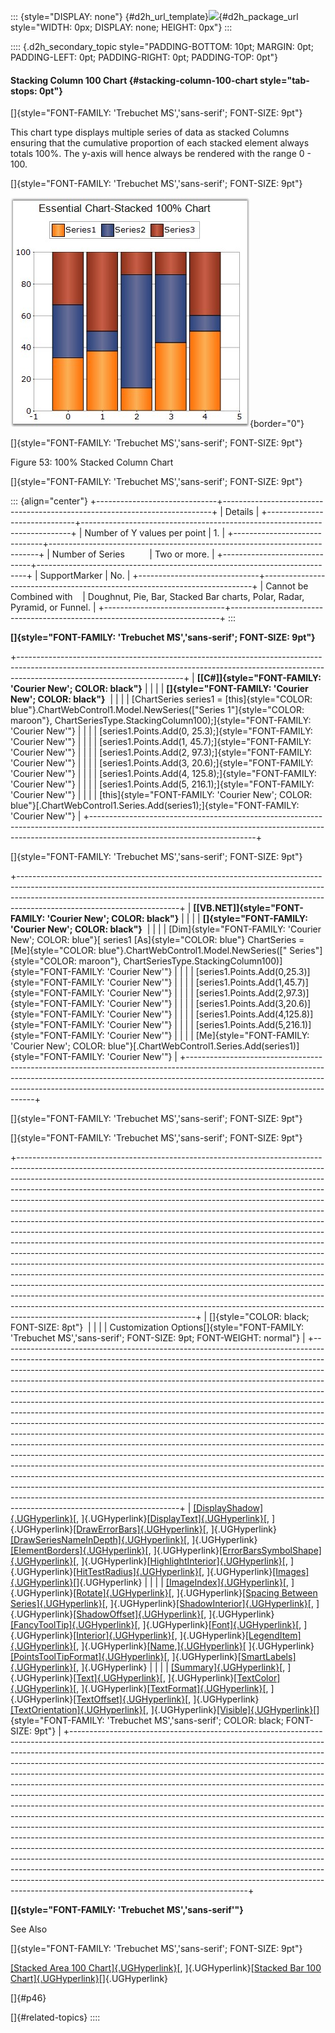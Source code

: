 ::: {style="DISPLAY: none"}
[](ms-xhelp:///?Id=d2h_url_template){#d2h_url_template}![](!package_url!){#d2h_package_url style="WIDTH: 0px; DISPLAY: none; HEIGHT: 0px"}
:::

:::: {.d2h_secondary_topic style="PADDING-BOTTOM: 10pt; MARGIN: 0pt; PADDING-LEFT: 0pt; PADDING-RIGHT: 0pt; PADDING-TOP: 0pt"}
#### Stacking Column 100 Chart {#stacking-column-100-chart style="tab-stops: 0pt"}

[]{style="FONT-FAMILY: 'Trebuchet MS','sans-serif'; FONT-SIZE: 9pt"} 

This chart type displays multiple series of data as stacked Columns ensuring that the cumulative proportion of each stacked element always totals 100%. The y-axis will hence always be rendered with the range 0 - 100.

[]{style="FONT-FAMILY: 'Trebuchet MS','sans-serif'; FONT-SIZE: 9pt"} 

![](ImagesExt/image64_58.jpg){border="0"}

[]{style="FONT-FAMILY: 'Trebuchet MS','sans-serif'; FONT-SIZE: 9pt"} 

Figure 53: 100% Stacked Column Chart

[]{style="FONT-FAMILY: 'Trebuchet MS','sans-serif'; FONT-SIZE: 9pt"} 

::: {align="center"}
+------------------------------+---------------------------------------------------------------------------+
| Details                                                                                                  |
+------------------------------+---------------------------------------------------------------------------+
| Number of Y values per point | 1\.                                                                       |
+------------------------------+---------------------------------------------------------------------------+
| Number of Series             | Two or more.                                                              |
+------------------------------+---------------------------------------------------------------------------+
| SupportMarker                | No.                                                                       |
+------------------------------+---------------------------------------------------------------------------+
| Cannot be Combined with      | Doughnut, Pie, Bar, Stacked Bar charts, Polar, Radar, Pyramid, or Funnel. |
+------------------------------+---------------------------------------------------------------------------+
:::

**[]{style="FONT-FAMILY: 'Trebuchet MS','sans-serif'; FONT-SIZE: 9pt"}** 

+-----------------------------------------------------------------------------------------------------------------------------------------------------------------------------------------------------+
| **[\[C#\]]{style="FONT-FAMILY: 'Courier New'; COLOR: black"}**                                                                                                                                      |
|                                                                                                                                                                                                     |
| **[]{style="FONT-FAMILY: 'Courier New'; COLOR: black"}**                                                                                                                                            |
|                                                                                                                                                                                                     |
| [ChartSeries series1 = [this]{style="COLOR: blue"}.ChartWebControl1.Model.NewSeries([\"Series 1\"]{style="COLOR: maroon"}, ChartSeriesType.StackingColumn100);]{style="FONT-FAMILY: 'Courier New'"} |
|                                                                                                                                                                                                     |
| [series1.Points.Add(0, 25.3);]{style="FONT-FAMILY: 'Courier New'"}                                                                                                                                  |
|                                                                                                                                                                                                     |
| [series1.Points.Add(1, 45.7);]{style="FONT-FAMILY: 'Courier New'"}                                                                                                                                  |
|                                                                                                                                                                                                     |
| [series1.Points.Add(2, 97.3);]{style="FONT-FAMILY: 'Courier New'"}                                                                                                                                  |
|                                                                                                                                                                                                     |
| [series1.Points.Add(3, 20.6);]{style="FONT-FAMILY: 'Courier New'"}                                                                                                                                  |
|                                                                                                                                                                                                     |
| [series1.Points.Add(4, 125.8);]{style="FONT-FAMILY: 'Courier New'"}                                                                                                                                 |
|                                                                                                                                                                                                     |
| [series1.Points.Add(5, 216.1);]{style="FONT-FAMILY: 'Courier New'"}                                                                                                                                 |
|                                                                                                                                                                                                     |
| [this]{style="FONT-FAMILY: 'Courier New'; COLOR: blue"}[.ChartWebControl1.Series.Add(series1);]{style="FONT-FAMILY: 'Courier New'"}                                                                 |
+-----------------------------------------------------------------------------------------------------------------------------------------------------------------------------------------------------+

[]{style="FONT-FAMILY: 'Trebuchet MS','sans-serif'; FONT-SIZE: 9pt"} 

+----------------------------------------------------------------------------------------------------------------------------------------------------------------------------------------------------------------------------------------------------------------------------------+
| **[\[VB.NET\]]{style="FONT-FAMILY: 'Courier New'; COLOR: black"}**                                                                                                                                                                                                               |
|                                                                                                                                                                                                                                                                                  |
| **[]{style="FONT-FAMILY: 'Courier New'; COLOR: black"}**                                                                                                                                                                                                                         |
|                                                                                                                                                                                                                                                                                  |
| [Dim]{style="FONT-FAMILY: 'Courier New'; COLOR: blue"}[ series1 [As]{style="COLOR: blue"} ChartSeries = [Me]{style="COLOR: blue"}.ChartWebControl1.Model.NewSeries([\" Series\"]{style="COLOR: maroon"}, ChartSeriesType.StackingColumn100)]{style="FONT-FAMILY: 'Courier New'"} |
|                                                                                                                                                                                                                                                                                  |
| [series1.Points.Add(0,25.3)]{style="FONT-FAMILY: 'Courier New'"}                                                                                                                                                                                                                 |
|                                                                                                                                                                                                                                                                                  |
| [series1.Points.Add(1,45.7)]{style="FONT-FAMILY: 'Courier New'"}                                                                                                                                                                                                                 |
|                                                                                                                                                                                                                                                                                  |
| [series1.Points.Add(2,97.3)]{style="FONT-FAMILY: 'Courier New'"}                                                                                                                                                                                                                 |
|                                                                                                                                                                                                                                                                                  |
| [series1.Points.Add(3,20.6)]{style="FONT-FAMILY: 'Courier New'"}                                                                                                                                                                                                                 |
|                                                                                                                                                                                                                                                                                  |
| [series1.Points.Add(4,125.8)]{style="FONT-FAMILY: 'Courier New'"}                                                                                                                                                                                                                |
|                                                                                                                                                                                                                                                                                  |
| [series1.Points.Add(5,216.1)]{style="FONT-FAMILY: 'Courier New'"}                                                                                                                                                                                                                |
|                                                                                                                                                                                                                                                                                  |
| [Me]{style="FONT-FAMILY: 'Courier New'; COLOR: blue"}[.ChartWebControl1.Series.Add(series1)]{style="FONT-FAMILY: 'Courier New'"}                                                                                                                                                 |
+----------------------------------------------------------------------------------------------------------------------------------------------------------------------------------------------------------------------------------------------------------------------------------+

[]{style="FONT-FAMILY: 'Trebuchet MS','sans-serif'; FONT-SIZE: 9pt"} 

[]{style="FONT-FAMILY: 'Trebuchet MS','sans-serif'; FONT-SIZE: 9pt"} 

+--------------------------------------------------------------------------------------------------------------------------------------------------------------------------------------------------------------------------------------------------------------------------------------------------------------------------------------------------------------------------------------------------------------------------------------------------------------------------------------------------------------------------------------------------------------------------------------------------------------------------------------------------------------------------------------------------------------------------------------------------------------------------------------------------------------------------------------------------------------------------------------------------------------------------------------------------------------------------------------------------------------------------------------------------------------------------------------------------------------------------------------------------------------------------------------------------------------------------------------------------------------+
| []{style="COLOR: black; FONT-SIZE: 8pt"}                                                                                                                                                                                                                                                                                                                                                                                                                                                                                                                                                                                                                                                                                                                                                                                                                                                                                                                                                                                                                                                                                                                                                                                                                     |
|                                                                                                                                                                                                                                                                                                                                                                                                                                                                                                                                                                                                                                                                                                                                                                                                                                                                                                                                                                                                                                                                                                                                                                                                                                                              |
| Customization Options[]{style="FONT-FAMILY: 'Trebuchet MS','sans-serif'; FONT-SIZE: 9pt; FONT-WEIGHT: normal"}                                                                                                                                                                                                                                                                                                                                                                                                                                                                                                                                                                                                                                                                                                                                                                                                                                                                                                                                                                                                                                                                                                                                               |
+--------------------------------------------------------------------------------------------------------------------------------------------------------------------------------------------------------------------------------------------------------------------------------------------------------------------------------------------------------------------------------------------------------------------------------------------------------------------------------------------------------------------------------------------------------------------------------------------------------------------------------------------------------------------------------------------------------------------------------------------------------------------------------------------------------------------------------------------------------------------------------------------------------------------------------------------------------------------------------------------------------------------------------------------------------------------------------------------------------------------------------------------------------------------------------------------------------------------------------------------------------------+
| [[DisplayShadow]{.UGHyperlink}](ms-xhelp:///?Id=9aef2288-a7bd-411a-9903-d0811bd5734f)[, ]{.UGHyperlink}[[DisplayText]{.UGHyperlink}](ms-xhelp:///?Id=9aef2288-a7bd-411a-9903-d0811bd5734f)[, ]{.UGHyperlink}[[DrawErrorBars]{.UGHyperlink}](ms-xhelp:///?Id=6c27cdc9-6d80-4995-942d-289f28ec1103)[, ]{.UGHyperlink}[[DrawSeriesNameInDepth]{.UGHyperlink}](ms-xhelp:///?Id=1000a39e-f65f-452d-bdfa-7b56cf58e1da)[, ]{.UGHyperlink}[[ElementBorders]{.UGHyperlink}](ms-xhelp:///?Id=6c27cdc9-6d80-4995-942d-289f28ec1103)[, ]{.UGHyperlink}[[ErrorBarsSymbolShape]{.UGHyperlink}](ms-xhelp:///?Id=6dd3f53c-a5e1-4819-840d-92a75709163c)[, ]{.UGHyperlink}[[HighlightInterior]{.UGHyperlink}](ms-xhelp:///?Id=546c2e1c-f6e5-4412-afe8-0b7e2bb36c4a)[, ]{.UGHyperlink}[[HitTestRadius]{.UGHyperlink}](ms-xhelp:///?Id=cfa01c43-25af-48d9-9013-a11e6e80a72e)[, ]{.UGHyperlink}[[Images]{.UGHyperlink}](ms-xhelp:///?Id=9c97fcae-cf4f-4d48-a121-7bfe8dc9e2e1)[]{.UGHyperlink}                                                                                                                                                                                                                                                                                     |
|                                                                                                                                                                                                                                                                                                                                                                                                                                                                                                                                                                                                                                                                                                                                                                                                                                                                                                                                                                                                                                                                                                                                                                                                                                                              |
| [[ImageIndex]{.UGHyperlink}](ms-xhelp:///?Id=879c70d5-f43e-4fde-b711-73ca9bb6606c)[, ]{.UGHyperlink}[[Rotate]{.UGHyperlink}](ms-xhelp:///?Id=390425ba-daa6-4235-a752-b25e9c2018e8)[, ]{.UGHyperlink}[[Spacing Between Series]{.UGHyperlink}](ms-xhelp:///?Id=cfa01c43-25af-48d9-9013-a11e6e80a72e)[, ]{.UGHyperlink}[[ShadowInterior]{.UGHyperlink}](ms-xhelp:///?Id=9c97fcae-cf4f-4d48-a121-7bfe8dc9e2e1)[, ]{.UGHyperlink}[[ShadowOffset]{.UGHyperlink}](ms-xhelp:///?Id=879c70d5-f43e-4fde-b711-73ca9bb6606c)[, ]{.UGHyperlink}[[FancyToolTip]{.UGHyperlink}](ms-xhelp:///?Id=546c2e1c-f6e5-4412-afe8-0b7e2bb36c4a)[, ]{.UGHyperlink}[[Font]{.UGHyperlink}](ms-xhelp:///?Id=9c97fcae-cf4f-4d48-a121-7bfe8dc9e2e1)[, ]{.UGHyperlink}[[Interior]{.UGHyperlink}](ms-xhelp:///?Id=879c70d5-f43e-4fde-b711-73ca9bb6606c)[, ]{.UGHyperlink}[[LegendItem]{.UGHyperlink}](ms-xhelp:///?Id=cfa01c43-25af-48d9-9013-a11e6e80a72e)[, ]{.UGHyperlink}[[Name,]{.UGHyperlink}](ms-xhelp:///?Id=9c97fcae-cf4f-4d48-a121-7bfe8dc9e2e1)[ ]{.UGHyperlink}[[PointsToolTipFormat]{.UGHyperlink}](ms-xhelp:///?Id=879c70d5-f43e-4fde-b711-73ca9bb6606c)[, ]{.UGHyperlink}[[SmartLabels]{.UGHyperlink}](ms-xhelp:///?Id=5aab64e7-a60c-450a-9e41-21cf37b7f23a)[, ]{.UGHyperlink} |
|                                                                                                                                                                                                                                                                                                                                                                                                                                                                                                                                                                                                                                                                                                                                                                                                                                                                                                                                                                                                                                                                                                                                                                                                                                                              |
| [[Summary]{.UGHyperlink}](ms-xhelp:///?Id=546c2e1c-f6e5-4412-afe8-0b7e2bb36c4a)[, ]{.UGHyperlink}[[Text]{.UGHyperlink}](ms-xhelp:///?Id=79475cbd-2d3d-45b1-a190-e68ba389ad96)[, ]{.UGHyperlink}[[TextColor]{.UGHyperlink}](ms-xhelp:///?Id=79475cbd-2d3d-45b1-a190-e68ba389ad96)[, ]{.UGHyperlink}[[TextFormat]{.UGHyperlink}](ms-xhelp:///?Id=79475cbd-2d3d-45b1-a190-e68ba389ad96)[, ]{.UGHyperlink}[[TextOffset]{.UGHyperlink}](ms-xhelp:///?Id=da44df0c-5394-4507-b35e-39b9ce35e640)[, ]{.UGHyperlink}[[TextOrientation]{.UGHyperlink}](ms-xhelp:///?Id=79475cbd-2d3d-45b1-a190-e68ba389ad96)[, ]{.UGHyperlink}[[Visible]{.UGHyperlink}](ms-xhelp:///?Id=79475cbd-2d3d-45b1-a190-e68ba389ad96)[]{style="FONT-FAMILY: 'Trebuchet MS','sans-serif'; COLOR: black; FONT-SIZE: 9pt"}                                                                                                                                                                                                                                                                                                                                                                                                                                                                         |
+--------------------------------------------------------------------------------------------------------------------------------------------------------------------------------------------------------------------------------------------------------------------------------------------------------------------------------------------------------------------------------------------------------------------------------------------------------------------------------------------------------------------------------------------------------------------------------------------------------------------------------------------------------------------------------------------------------------------------------------------------------------------------------------------------------------------------------------------------------------------------------------------------------------------------------------------------------------------------------------------------------------------------------------------------------------------------------------------------------------------------------------------------------------------------------------------------------------------------------------------------------------+

**[]{style="FONT-FAMILY: 'Trebuchet MS','sans-serif'"}** 

See Also

[]{style="FONT-FAMILY: 'Trebuchet MS','sans-serif'; FONT-SIZE: 9pt"} 

[[Stacked Area 100 Chart]{.UGHyperlink}](ms-xhelp:///?Id=093429c9-48c8-4f52-bf23-3634a6a0b37a)[, ]{.UGHyperlink}[[Stacked Bar 100 Chart]{.UGHyperlink}](ms-xhelp:///?Id=79475cbd-2d3d-45b1-a190-e68ba389ad96)[]{.UGHyperlink}

[]{#p46} 

[]{#related-topics}
::::

